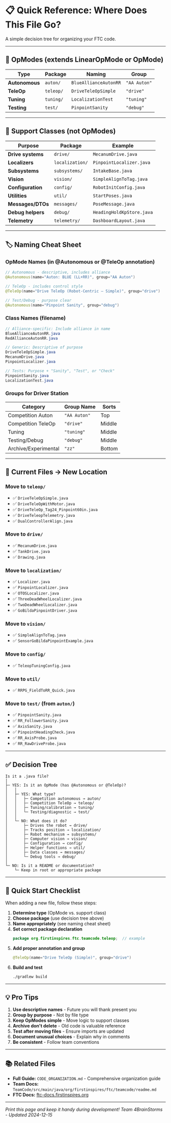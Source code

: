 # 📋 Quick Reference: Where Does This File Go?

A simple decision tree for organizing your FTC code.

---

## 🎯 OpModes (extends LinearOpMode or OpMode)

| Type | Package | Naming | Group |
|------|---------|--------|-------|
| **Autonomous** | `auton/` | `BlueAllianceAutonRR` | `"AA Auton"` |
| **TeleOp** | `teleop/` | `DriveTeleOpSimple` | `"drive"` |
| **Tuning** | `tuning/` | `LocalizationTest` | `"tuning"` |
| **Testing** | `test/` | `PinpointSanity` | `"debug"` |

---

## 🔧 Support Classes (not OpModes)

| Purpose | Package | Example |
|---------|---------|---------|
| **Drive systems** | `drive/` | `MecanumDrive.java` |
| **Localizers** | `localization/` | `PinpointLocalizer.java` |
| **Subsystems** | `subsystems/` | `IntakeBase.java` |
| **Vision** | `vision/` | `SimpleAlignToTag.java` |
| **Configuration** | `config/` | `RobotInitConfig.java` |
| **Utilities** | `util/` | `StartPoses.java` |
| **Messages/DTOs** | `messages/` | `PoseMessage.java` |
| **Debug helpers** | `debug/` | `HeadingHoldKpStore.java` |
| **Telemetry** | `telemetry/` | `DashboardLayout.java` |

---

## 🏷️ Naming Cheat Sheet

### OpMode Names (in @Autonomous or @TeleOp annotation)

```java
// Autonomous - descriptive, includes alliance
@Autonomous(name="Auton: BLUE (LL+RR)", group="AA Auton")

// TeleOp - includes control style
@TeleOp(name="Drive TeleOp (Robot-Centric — Simple)", group="drive")

// Test/Debug - purpose clear
@Autonomous(name="Pinpoint Sanity", group="debug")
```

### Class Names (filename)

```java
// Alliance-specific: Include alliance in name
BlueAllianceAutonRR.java
RedAllianceAutonRR.java

// Generic: Descriptive of purpose
DriveTeleOpSimple.java
MecanumDrive.java
PinpointLocalizer.java

// Tests: Purpose + "Sanity", "Test", or "Check"
PinpointSanity.java
LocalizationTest.java
```

### Groups for Driver Station

| Category | Group Name | Sorts |
|----------|-----------|-------|
| Competition Auton | `"AA Auton"` | Top |
| Competition TeleOp | `"drive"` | Middle |
| Tuning | `"tuning"` | Middle |
| Testing/Debug | `"debug"` | Middle |
| Archive/Experimental | `"zz"` | Bottom |

---

## 📂 Current Files → New Location

### Move to `teleop/`
- ✅ `DriveTeleOpSimple.java`
- ✅ `DriveTeleOpWithMotor.java`
- ✅ `DriveTeleOp_Tag24_Pinpoint60in.java`
- ✅ `DriveTeleopTelemetry.java`
- ✅ `DualControllerAlign.java`

### Move to `drive/`
- ✅ `MecanumDrive.java`
- ✅ `TankDrive.java`
- ✅ `Drawing.java`

### Move to `localization/`
- ✅ `Localizer.java`
- ✅ `PinpointLocalizer.java`
- ✅ `OTOSLocalizer.java`
- ✅ `ThreeDeadWheelLocalizer.java`
- ✅ `TwoDeadWheelLocalizer.java`
- ✅ `GoBildaPinpointDriver.java`

### Move to `vision/`
- ✅ `SimpleAlignToTag.java`
- ✅ `SensorGoBildaPinpointExample.java`

### Move to `config/`
- ✅ `TeleopTuningConfig.java`

### Move to `util/`
- ✅ `RRPG_FieldToRR_Quick.java`

### Move to `test/` (from `auton/`)
- ✅ `PinpointSanity.java`
- ✅ `RR_FollowerSanity.java`
- ✅ `AxisSanity.java`
- ✅ `PinpointHeadingCheck.java`
- ✅ `RR_AxisProbe.java`
- ✅ `RR_RawDriveProbe.java`

---

## ✅ Decision Tree

```
Is it a .java file?
│
├─ YES: Is it an OpMode (has @Autonomous or @TeleOp)?
│   │
│   ├─ YES: What type?
│   │   ├─ Competition autonomous → auton/
│   │   ├─ Competition TeleOp → teleop/
│   │   ├─ Tuning/calibration → tuning/
│   │   └─ Testing/diagnostic → test/
│   │
│   └─ NO: What does it do?
│       ├─ Drives the robot → drive/
│       ├─ Tracks position → localization/
│       ├─ Robot mechanism → subsystems/
│       ├─ Computer vision → vision/
│       ├─ Configuration → config/
│       ├─ Helper functions → util/
│       ├─ Data classes → messages/
│       └─ Debug tools → debug/
│
└─ NO: Is it a README or documentation?
    └─ Keep in root or appropriate package
```

---

## 🚀 Quick Start Checklist

When adding a new file, follow these steps:

1. **Determine type** (OpMode vs. support class)
2. **Choose package** (use decision tree above)
3. **Name appropriately** (see naming cheat sheet)
4. **Set correct package declaration**
   ```java
   package org.firstinspires.ftc.teamcode.teleop;  // example
   ```
5. **Add proper annotation and group**
   ```java
   @TeleOp(name="Drive TeleOp (Simple)", group="drive")
   ```
6. **Build and test**
   ```bash
   ./gradlew build
   ```

---

## 💡 Pro Tips

1. **Use descriptive names** - Future you will thank present you
2. **Group by purpose** - Not by file type
3. **Keep OpModes simple** - Move logic to support classes
4. **Archive don't delete** - Old code is valuable reference
5. **Test after moving files** - Ensure imports are updated
6. **Document unusual choices** - Explain why in comments
7. **Be consistent** - Follow team conventions

---

## 📚 Related Files

- **Full Guide:** `CODE_ORGANIZATION.md` - Comprehensive organization guide
- **Team Docs:** `TeamCode/src/main/java/org/firstinspires/ftc/teamcode/readme.md`
- **FTC Docs:** [ftc-docs.firstinspires.org](https://ftc-docs.firstinspires.org/)

---

*Print this page and keep it handy during development!*
*Team 4BrainStorms - Updated 2024-12-15*
